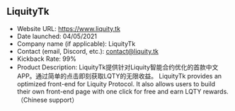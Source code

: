 ## LiquityTk
- Website URL: https://www.liquity.tk
- Date launched: 04/05/2021 
- Company name (if applicable): LiquityTk
- Contact (email, Discord, etc.): contact@liquity.tk
- Kickback Rate: 99% 
- Product Description: LiquityTk提供针对Liquity智能合约优化的首款中文APP。通过简单的点击即刻获取LQTY的无限收益。
LiquityTk provides an optimized front-end for Liquity Protocol. It also allows users to build their own front-end page with one click for free and earn LQTY rewards. （Chinese support）
